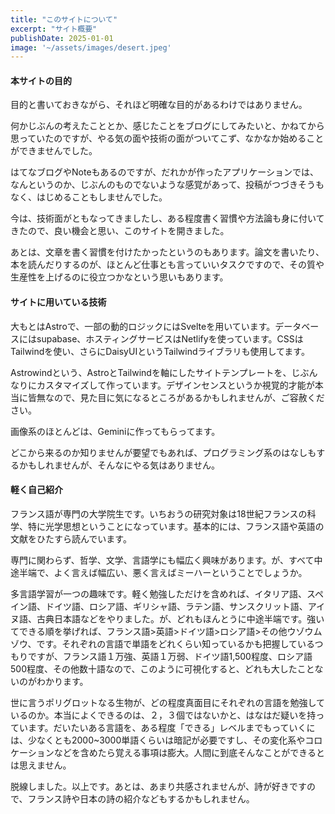 ```yaml
---
title: "このサイトについて" 
excerpt: "サイト概要"
publishDate: 2025-01-01
image: '~/assets/images/desert.jpeg'
---
```


#### 本サイトの目的

目的と書いておきながら、それほど明確な目的があるわけではありません。

何かじぶんの考えたこととか、感じたことをブログにしてみたいと、かねてから思っていたのですが、やる気の面や技術の面がついてこず、なかなか始めることができませんでした。

はてなブログやNoteもあるのですが、だれかが作ったアプリケーションでは、なんというのか、じぶんのものでないような感覚があって、投稿がつづきそうもなく、はじめることもしませんでした。

今は、技術面がともなってきましたし、ある程度書く習慣や方法論も身に付いてきたので、良い機会と思い、このサイトを開きました。

あとは、文章を書く習慣を付けたかったというのもあります。論文を書いたり、本を読んだりするのが、ほとんど仕事とも言っていいタスクですので、その質や生産性を上げるのに役立つかなという思いもあります。

#### サイトに用いている技術

大もとはAstroで、一部の動的ロジックにはSvelteを用いています。データベースにはsupabase、ホスティングサービスはNetlifyを使っています。CSSはTailwindを使い、さらにDaisyUIというTailwindライブラリも使用してます。

Astrowindという、AstroとTailwindを軸にしたサイトテンプレートを、じぶんなりにカスタマイズして作っています。デザインセンスというか視覚的才能が本当に皆無なので、見た目に気になるところがあるかもしれませんが、ご容赦ください。

画像系のほとんどは、Geminiに作ってもらってます。

どこから来るのか知りませんが要望でもあれば、プログラミング系のはなしもするかもしれませんが、そんなにやる気はありません。

#### 軽く自己紹介

フランス語が専門の大学院生です。いちおうの研究対象は18世紀フランスの科学、特に光学思想ということになっています。基本的には、フランス語や英語の文献をひたすら読んでいます。

専門に関わらず、哲学、文学、言語学にも幅広く興味があります。が、すべて中途半端で、よく言えば幅広い、悪く言えばミーハーということでしょうか。

多言語学習が一つの趣味です。軽く勉強しただけを含めれば、イタリア語、スペイン語、ドイツ語、ロシア語、ギリシャ語、ラテン語、サンスクリット語、アイヌ語、古典日本語などをやりました。が、どれもほんとうに中途半端です。強いてできる順を挙げれば、フランス語>英語>ドイツ語>ロシア語>その他ウゾウムゾウ、です。それぞれの言語で単語をどれくらい知っているかも把握しているつもりですが、フランス語１万強、英語１万弱、ドイツ語1,500程度、ロシア語500程度、その他数十語なので、このように可視化すると、どれも大したことないのがわかります。

世に言うポリグロットなる生物が、どの程度真面目にそれぞれの言語を勉強しているのか。本当によくできるのは、２，３個ではないかと、はなはだ疑いを持っています。だいたいある言語を、ある程度「できる」レベルまでもっていくには、少なくとも2000~3000単語くらいは暗記が必要ですし、その変化系やコロケーションなどを含めたら覚える事項は膨大。人間に到底そんなことができるとは思えません。

脱線しました。以上です。あとは、あまり共感されませんが、詩が好きですので、フランス詩や日本の詩の紹介などもするかもしれません。

